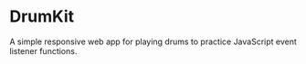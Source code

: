 # DrumKit
A simple responsive web app for playing drums to practice JavaScript event listener functions.

